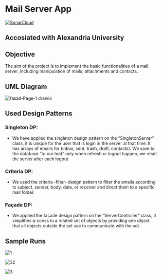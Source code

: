 # Mail Server App
[![SonarCloud](https://sonarcloud.io/images/project_badges/sonarcloud-orange.svg)](https://sonarcloud.io/summary/new_code?id=Ahmedelsa3eed_A-simple-web-based-email-program)

## Accosiated with Alexandria University

## Objective
The aim of the project is to implement the basic functionalities of a mail server, including manipulation of mails, attachments and contacts.

## UML Diagram
![fasad-Page-1 drawio](https://user-images.githubusercontent.com/73740339/163716486-1710a2bf-ebaa-48ce-9acc-1e97e02c7eae.png)

## Used Design Patterns

### Singleton DP:
- We have applied the singleton design pattern on the “SingletonServer” class, it is unique for the user that is login in the server at that time. It has arrays of emails for (inbox, sent, trash, draft, contacts). We save to the database “to our hdd” only when refresh or logout happen, we reset the server after each logout.

### Criteria DP:
- We used the criteria -filter- design pattern to filter the emails according to subject, sender, body, date, or receiver and direct them to a specific mail folder.

### Façade DP:
- We applied the façade design pattern on the “ServerController” class, it
simplifies a-ccess to a related set of objects by providing one object that all objects outside the set use to communicate with the set.

## Sample Runs

![1](https://user-images.githubusercontent.com/73740339/164770403-7bb517db-3979-485e-9e7a-0015843cc774.png)

![22](https://user-images.githubusercontent.com/73740339/164770931-5cfc927e-db70-4757-9ae6-b958466735d6.png)

![3](https://user-images.githubusercontent.com/73740339/164771532-dd6071c0-faf9-475d-8570-3ffd23571a12.png)
